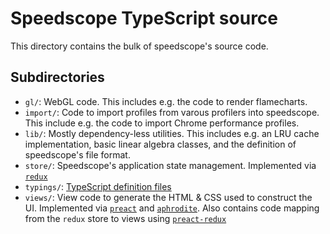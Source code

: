 # Speedscope TypeScript source

This directory contains the bulk of speedscope's source code.

## Subdirectories

* `gl/`: WebGL code. This includes e.g. the code to render flamecharts.
* `import/`: Code to import profiles from varous profilers into speedscope. This include e.g. the code to import Chrome performance profiles.
* `lib/`: Mostly dependency-less utilities. This includes e.g. an LRU cache implementation, basic linear algebra classes,
  and the definition of speedscope's file format.
* `store/`: Speedscope's application state management. Implemented via [`redux`](https://redux.js.org/)
* `typings/`: [TypeScript definition files](https://basarat.gitbooks.io/typescript/docs/types/ambient/d.ts.html)
* `views/`: View code to generate the HTML & CSS used to construct the UI. Implemented via [`preact`](https://preactjs.com/) and [`aphrodite`](http://github.com/Khan/aphrodite). Also contains code mapping from the `redux` store to views using [`preact-redux`](https://github.com/developit/preact-redux)
